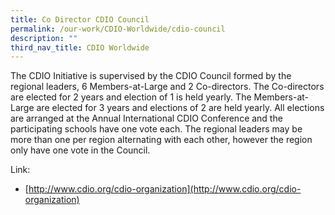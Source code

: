```yaml
---
title: Co Director CDIO Council
permalink: /our-work/CDIO-Worldwide/cdio-council
description: ""
third_nav_title: CDIO Worldwide
---
```

The CDIO Initiative is supervised by the CDIO Council formed by the regional leaders, 6 Members-at-Large and 2 Co-directors. The Co-directors are elected for 2 years and election of 1 is held yearly. The Members-at-Large are elected for 3 years and elections of 2 are held yearly. All elections are arranged at the Annual International CDIO Conference and the participating schools have one vote each. The regional leaders may be more than one per region alternating with each other, however the region only have one vote in the Council.

Link:

*  [http://www.cdio.org/cdio-organization](http://www.cdio.org/cdio-organization)